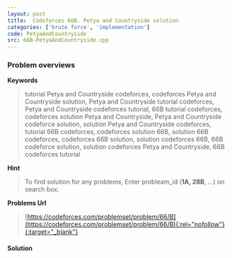 ```yaml
---
layout: post
title:  Codeforces 66B. Petya and Countryside solution
categories: ['brute force', 'implementation']
code: PetyaAndCountryside
src: 66B-PetyaAndCountryside.cpp
---
```

### **Problem overviews**

**Keywords**
> tutorial Petya and Countryside codeforces, codeforces Petya and Countryside solution, Petya and Countryside tutorial codeforces, Petya and Countryside codeforces tutorial, 66B tutorial codeforces, codeforces solution Petya and Countryside, Petya and Countryside codeforce solution, solution Petya and Countryside codeforces, tutorial 66B codeforces, codeforces solution 66B, solution 66B codeforces, codeforces 66B solution, solution codeforces 66B, 66B codeforce solution, solution codeforces Petya and Countryside, 66B codeforces tutorial

**Hint**
> To find solution for any problems, Enter probleam_id (**1A, 28B**, ...) on search box. 

**Problems Url**
> [https://codeforces.com/problemset/problem/66/B](https://codeforces.com/problemset/problem/66/B){:rel="nofollow"}{:target="_blank"}

#### **Solution**



